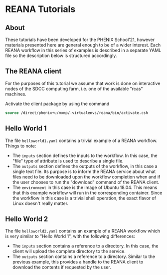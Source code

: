 # REANA Tutorials

## About
These tutorials have been developed for the PHENIX School'21, however
materials presented here are general enough to be of a wider interest.
Each REANA workflow in this series of examples is described in a separate
YAML file so the description below is structured accordingly.

## The REANA client

For the purposes of this tutorial we assume that work is done
on interactive nodes of the SDCC computing farm, i.e. one of
the available "rcas" machines.

Activate the client package by using the command
```csh
source /direct/phenix+u/mxmp/.virtualenvs/reana/bin/activate.csh
```

## Hello World 1

The file ```helloworld1.yaml``` contains a trivial example of a REANA workflow.
Things to note:
* The ```inputs``` section defines the inputs to the workflow. In this case,
the "file" type of attribute is used to describe a single file.
* The ```outputs``` section defines the outputs of the workflow, in this
case a single text file. Its purpose is to inform the REANA service
about what files need to be downloaded upon the workflow completion
when and if the user chooses to run the "download" command of the REANA client.
* The ```environment``` in this case is the image of Ubuntu 18.04. This means that this
example workflow will run in the corresponding container. Since the workflow in this case
is a trivial shell operation, the exact flavor of Linux doesn't really matter.

## Hello World 2
The file ```helloworld2.yaml``` contains an example of a REANA workflow
which is very similar to "Hello World 1", with the following differences:
* The ```inputs``` section contains a reference to a directory. In this case,
the client will upload the complete directory to the service.
* The ```outputs``` section contains a reference to a directory. Similar to
the previous example, this provides a handle to the REANA client to download
the contents if requested by the user.

